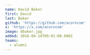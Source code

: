 ```yaml
---
name: David Baker
first: David
last: Baker
github: 'https://github.com/acorncom'
x: 'https://x.com/acorncom'
image: dbaker.jpg
added: 2016-04-14T09:01:00.000Z
teams:
  - alumni
---
```

